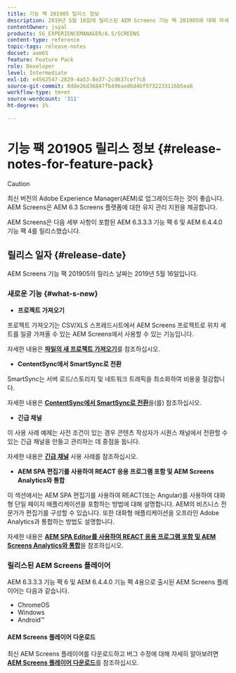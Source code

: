 ```yaml
---
title: 기능 팩 201905 릴리스 정보
description: 2019년 5월 16일에 릴리스된 AEM Screens 기능 팩 201905에 대해 자세히 알아보십시오.
contentOwner: jsyal
products: SG_EXPERIENCEMANAGER/6.5/SCREENS
content-type: reference
topic-tags: release-notes
docset: aem65
feature: Feature Pack
role: Developer
level: Intermediate
exl-id: e4562547-2829-4a53-8e37-2cd637cef7c8
source-git-commit: 8dde26d36847fb496aed6d4bf9732233116b5ea6
workflow-type: tm+mt
source-wordcount: '311'
ht-degree: 1%

---
```


# 기능 팩 201905 릴리스 정보 {#release-notes-for-feature-pack}

>[!CAUTION]
>
>최신 버전의 Adobe Experience Manager(AEM)로 업그레이드하는 것이 좋습니다. AEM Screens은 AEM 6.3 Screens 플랫폼에 대한 유지 관리 지원을 제공합니다.

AEM Screens은 다음 세부 사항이 포함된 AEM 6.3.3.3 기능 팩 6 및 AEM 6.4.4.0 기능 팩 4를 릴리스했습니다.

## 릴리스 일자 {#release-date}

AEM Screens 기능 팩 201905의 릴리스 날짜는 2019년 5월 16일입니다.

### 새로운 기능 {#what-s-new}

* **프로젝트 가져오기**

프로젝트 가져오기는 CSV/XLS 스프레드시트에서 AEM Screens 프로젝트로 위치 세트를 일괄 가져올 수 있는 AEM Screens에서 사용할 수 있는 기능입니다.

자세한 내용은 **[파일의 새 프로젝트 가져오기](project-importer.md)**&#x200B;를 참조하십시오.

* **ContentSync에서 SmartSync로 전환**

SmartSync는 서버 로드/스토리지 및 네트워크 트래픽을 최소화하여 비용을 절감합니다.

자세한 내용은 **[ContentSync에서 SmartSync로 전환](smartsync.md)**&#x200B;을(를) 참조하십시오.

* **긴급 채널**

이 사용 사례 예제는 사전 조건이 있는 경우 콘텐츠 작성자가 시퀀스 채널에서 전환할 수 있는 긴급 채널을 만들고 관리하는 데 중점을 둡니다.

자세한 내용은 **[긴급 채널](emergency-channel.md)** 사용 사례를 참조하십시오.

* **AEM SPA 편집기를 사용하여 REACT 응용 프로그램 포함 및 AEM Screens Analytics와 통합**

이 섹션에서는 AEM SPA 편집기를 사용하여 REACT(또는 Angular)를 사용하여 대화형 단일 페이지 애플리케이션을 포함하는 방법에 대해 설명합니다. AEM의 비즈니스 전문가가 편집기를 구성할 수 있습니다. 또한 대화형 애플리케이션을 오프라인 Adobe Analytics과 통합하는 방법도 설명합니다.

자세한 내용은 **[AEM SPA Editor를 사용하여 REACT 응용 프로그램 포함 및 AEM Screens Analytics와 통합](embedding-react-app.md)**&#x200B;을 참조하십시오.

### 릴리스된 AEM Screens 플레이어

AEM 6.3.3.3 기능 팩 6 및 AEM 6.4.4.0 기능 팩 4용으로 출시된 AEM Screens 플레이어는 다음과 같습니다.

* ChromeOS
* Windows
* Android™

#### AEM Screens 플레이어 다운로드

최신 AEM Screens 플레이어를 다운로드하고 버그 수정에 대해 자세히 알아보려면 **[AEM Screens 플레이어 다운로드](https://download.macromedia.com/screens/)**&#x200B;를 참조하십시오.
